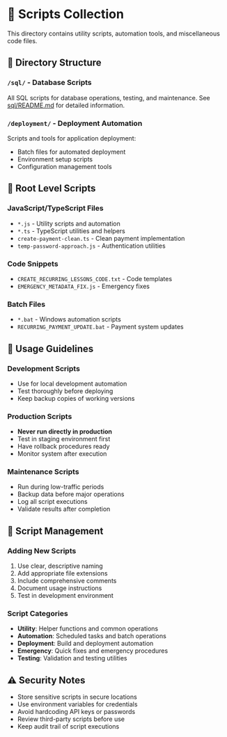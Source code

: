 # 🚀 Scripts Collection

This directory contains utility scripts, automation tools, and miscellaneous code files.

## 📂 Directory Structure

### `/sql/` - Database Scripts

All SQL scripts for database operations, testing, and maintenance.
See [sql/README.md](sql/README.md) for detailed information.

### `/deployment/` - Deployment Automation

Scripts and tools for application deployment:

- Batch files for automated deployment
- Environment setup scripts
- Configuration management tools

## 📄 Root Level Scripts

### JavaScript/TypeScript Files

- `*.js` - Utility scripts and automation
- `*.ts` - TypeScript utilities and helpers
- `create-payment-clean.ts` - Clean payment implementation
- `temp-password-approach.js` - Authentication utilities

### Code Snippets

- `CREATE_RECURRING_LESSONS_CODE.txt` - Code templates
- `EMERGENCY_METADATA_FIX.js` - Emergency fixes

### Batch Files

- `*.bat` - Windows automation scripts
- `RECURRING_PAYMENT_UPDATE.bat` - Payment system updates

## 🔧 Usage Guidelines

### Development Scripts

- Use for local development automation
- Test thoroughly before deploying
- Keep backup copies of working versions

### Production Scripts

- **Never run directly in production**
- Test in staging environment first
- Have rollback procedures ready
- Monitor system after execution

### Maintenance Scripts

- Run during low-traffic periods
- Backup data before major operations
- Log all script executions
- Validate results after completion

## 📝 Script Management

### Adding New Scripts

1. Use clear, descriptive naming
2. Add appropriate file extensions
3. Include comprehensive comments
4. Document usage instructions
5. Test in development environment

### Script Categories

- **Utility**: Helper functions and common operations
- **Automation**: Scheduled tasks and batch operations
- **Deployment**: Build and deployment automation
- **Emergency**: Quick fixes and emergency procedures
- **Testing**: Validation and testing utilities

## ⚠️ Security Notes

- Store sensitive scripts in secure locations
- Use environment variables for credentials
- Avoid hardcoding API keys or passwords
- Review third-party scripts before use
- Keep audit trail of script executions
